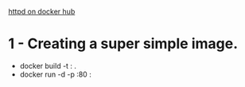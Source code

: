 [httpd on docker hub](https://hub.docker.com/_/httpd)

# 1 - Creating a super simple image.

- docker build -t <name>:<tag> .
- docker run -d -p <port>:80 <name>:<tag>